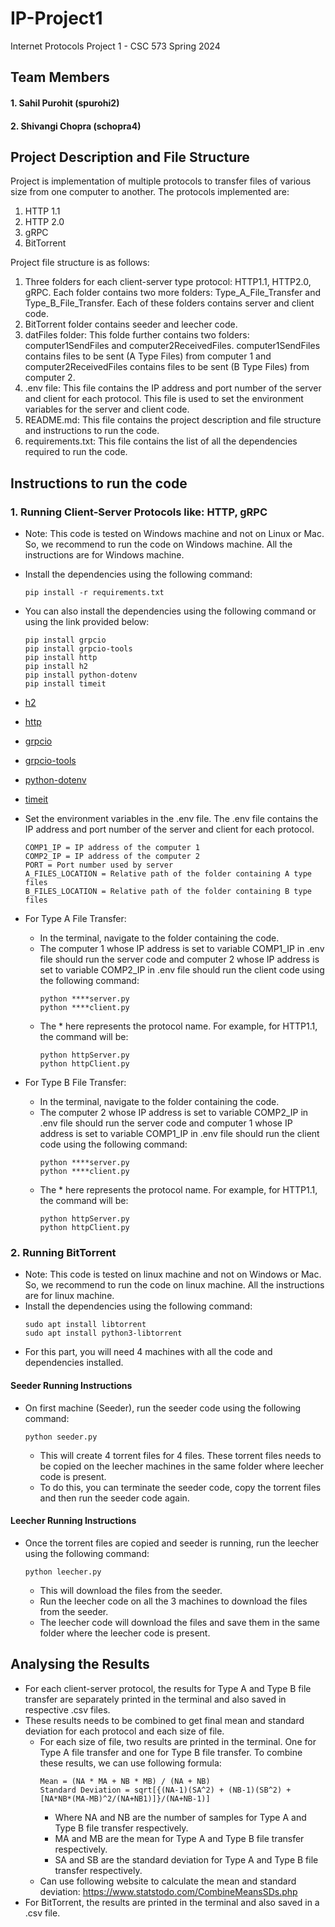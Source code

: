 # IP-Project1
Internet Protocols Project 1 - CSC 573 Spring 2024

## Team Members

#### 1. Sahil Purohit (spurohi2)
#### 2. Shivangi Chopra (schopra4)


## Project Description and File Structure
Project is implementation of multiple protocols to transfer files of various size from one computer to another. The protocols implemented are:
1. HTTP 1.1
2. HTTP 2.0
3. gRPC
4. BitTorrent

Project file structure is as follows:
1. Three folders for each client-server type protocol: HTTP1.1, HTTP2.0, gRPC. Each folder contains two more folders: Type_A_File_Transfer and Type_B_File_Transfer. Each of these folders contains server and client code.
2. BitTorrent folder contains seeder and leecher code.
3. datFiles folder: This folde further contains two folders: computer1SendFiles and computer2ReceivedFiles. computer1SendFiles contains files to be sent (A Type Files) from computer 1 and computer2ReceivedFiles contains files to be sent (B Type Files) from computer 2.
4. .env file: This file contains the IP address and port number of the server and client for each protocol. This file is used to set the environment variables for the server and client code.
5. README.md: This file contains the project description and file structure and instructions to run the code.
6. requirements.txt: This file contains the list of all the dependencies required to run the code.

## Instructions to run the code
### 1. Running Client-Server Protocols like: HTTP, gRPC
- Note: This code is tested on Windows machine and not on Linux or Mac. So, we recommend to run the code on Windows machine. All the instructions are for Windows machine.
- Install the dependencies using the following command:
    ```
    pip install -r requirements.txt
    ```
- You can also install the dependencies using the following command or using the link provided below:
    ```
    pip install grpcio
    pip install grpcio-tools
    pip install http
    pip install h2
    pip install python-dotenv
    pip install timeit
    ```
- [h2](https://pypi.org/project/h2/)
- [http](https://pypi.org/project/http/)
- [grpcio](https://pypi.org/project/grpcio/)
- [grpcio-tools](https://pypi.org/project/grpcio-tools/)
- [python-dotenv](https://pypi.org/project/python-dotenv/)
- [timeit](https://pypi.org/project/timeit/)

- Set the environment variables in the .env file. The .env file contains the IP address and port number of the server and client for each protocol.
    ```
    COMP1_IP = IP address of the computer 1
    COMP2_IP = IP address of the computer 2
    PORT = Port number used by server
    A_FILES_LOCATION = Relative path of the folder containing A type files
    B_FILES_LOCATION = Relative path of the folder containing B type files
    ```
- For Type A File Transfer:
    - In the terminal, navigate to the folder containing the  code.
    - The computer 1 whose IP address is set to variable COMP1_IP in .env file should run the server code and computer 2 whose IP address is set to variable COMP2_IP in .env file should run the client code using the following command:
        ```
        python ****server.py
        python ****client.py
        ```
    - The * here represents the protocol name. For example, for HTTP1.1, the command will be:
        ```
        python httpServer.py
        python httpClient.py
        ```
- For Type B File Transfer:
    - In the terminal, navigate to the folder containing the  code.
    - The computer 2 whose IP address is set to variable COMP2_IP in .env file should run the server code and computer 1 whose IP address is set to variable COMP1_IP in .env file should run the client code using the following command:
        ```
        python ****server.py
        python ****client.py
        ```
    - The * here represents the protocol name. For example, for HTTP1.1, the command will be:
        ```
        python httpServer.py
        python httpClient.py
        ```
### 2. Running BitTorrent
- Note: This code is tested on linux machine and not on Windows or Mac. So, we recommend to run the code on linux machine. All the instructions are for linux machine.
- Install the dependencies using the following command:
    ```
    sudo apt install libtorrent
    sudo apt install python3-libtorrent
    ```
- For this part, you will need 4 machines with all the code and dependencies installed.
#### Seeder Running Instructions
- On first machine (Seeder), run the seeder code using the following command:
    ```
    python seeder.py
    ```
    - This will create 4 torrent files for 4 files. These torrent files needs to be copied on the leecher machines in the same folder where leecher code is present.
    - To do this, you can terminate the seeder code, copy the torrent files and then run the seeder code again.
#### Leecher Running Instructions
- Once the torrent files are copied and seeder is running, run the leecher using the following command:
    ```
    python leecher.py
    ```
    - This will download the files from the seeder.
    - Run the leecher code on all the 3 machines to download the files from the seeder.
    - The leecher code will download the files and save them in the same folder where the leecher code is present.


## Analysing the Results
- For each client-server protocol, the results for Type A and Type B file transfer are separately printed in the terminal and also saved in respective .csv files.
- These results needs to be combined to get final mean and standard deviation for each protocol and each size of file.
    - For each size of file, two results are printed in the terminal. One for Type A file transfer and one for Type B file transfer. To combine these results, we can use following formula:
        ```
        Mean = (NA * MA + NB * MB) / (NA + NB)
        Standard Deviation = sqrt[{(NA-1)(SA^2) + (NB-1)(SB^2) + [NA*NB*(MA-MB)^2/(NA+NB1)]}/(NA+NB-1)]
        ```
        - Where NA and NB are the number of samples for Type A and Type B file transfer respectively.
        - MA and MB are the mean for Type A and Type B file transfer respectively.
        - SA and SB are the standard deviation for Type A and Type B file transfer respectively.
    - Can use following website to calculate the mean and standard deviation: https://www.statstodo.com/CombineMeansSDs.php
- For BitTorrent, the results are printed in the terminal and also saved in a .csv file.
